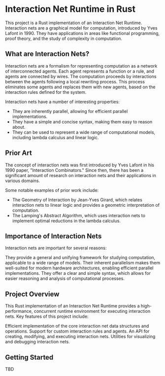 # Interaction Net Runtime in Rust

This project is a Rust implementation of an Interaction Net Runtime. Interaction nets are a graphical model for computation, introduced by Yves Lafont in 1990. They have applications in areas like functional programming, proof theory, and the study of complexity in computation.

## What are Interaction Nets?

Interaction nets are a formalism for representing computation as a network of interconnected agents. Each agent represents a function or a rule, and agents are connected by wires. The computation proceeds by interactions between the agents following a local rewriting process. This process eliminates some agents and replaces them with new agents, based on the interaction rules defined for the system.

Interaction nets have a number of interesting properties:

- They are inherently parallel, allowing for efficient parallel implementations.
- They have a simple and concise syntax, making them easy to reason about.
- They can be used to represent a wide range of computational models, including lambda calculus and linear logic.

## Prior Art

The concept of interaction nets was first introduced by Yves Lafont in his 1990 paper, "Interaction Combinators." Since then, there has been a significant amount of research on interaction nets and their applications in various domains.

Some notable examples of prior work include:

- The Geometry of Interaction by Jean-Yves Girard, which relates interaction nets to linear logic and provides a geometric interpretation of computation.
- The Lamping's Abstract Algorithm, which uses interaction nets to implement optimal reductions in the lambda calculus.

## Importance of Interaction Nets

Interaction nets are important for several reasons:

They provide a general and unifying framework for studying computation, applicable to a wide range of models.
Their inherent parallelism makes them well-suited for modern hardware architectures, enabling efficient parallel implementations.
They offer a clear and simple syntax, which allows for easier reasoning and analysis of computational processes.

## Project Overview

This Rust implementation of an Interaction Net Runtime provides a high-performance, concurrent runtime environment for executing interaction nets. Key features of this project include:

Efficient implementation of the core interaction net data structures and operations.
Support for custom interaction rules and agents.
An API for creating, modifying, and executing interaction nets.
Utilities for visualizing and debugging interaction nets.

## Getting Started

TBD
